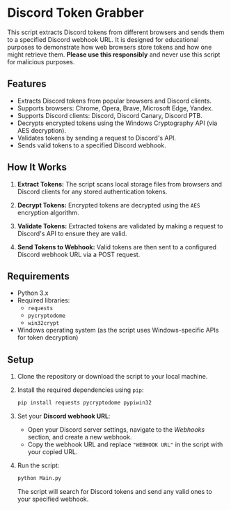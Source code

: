 # Discord Token Grabber

This script extracts Discord tokens from different browsers and sends them to a specified Discord webhook URL. It is designed for educational purposes to demonstrate how web browsers store tokens and how one might retrieve them. **Please use this responsibly** and never use this script for malicious purposes.

## Features

- Extracts Discord tokens from popular browsers and Discord clients.
- Supports browsers: Chrome, Opera, Brave, Microsoft Edge, Yandex.
- Supports Discord clients: Discord, Discord Canary, Discord PTB.
- Decrypts encrypted tokens using the Windows Cryptography API (via AES decryption).
- Validates tokens by sending a request to Discord's API.
- Sends valid tokens to a specified Discord webhook.

## How It Works

1. **Extract Tokens:**
   The script scans local storage files from browsers and Discord clients for any stored authentication tokens.
   
2. **Decrypt Tokens:**
   Encrypted tokens are decrypted using the `AES` encryption algorithm.

3. **Validate Tokens:**
   Extracted tokens are validated by making a request to Discord's API to ensure they are valid.

4. **Send Tokens to Webhook:**
   Valid tokens are then sent to a configured Discord webhook URL via a POST request.

## Requirements

- Python 3.x
- Required libraries:
  - `requests`
  - `pycryptodome`
  - `win32crypt`
- Windows operating system (as the script uses Windows-specific APIs for token decryption)

## Setup

1. Clone the repository or download the script to your local machine.

2. Install the required dependencies using `pip`:

    ```bash
    pip install requests pycryptodome pypiwin32
    ```

3. Set your **Discord webhook URL**:

    - Open your Discord server settings, navigate to the *Webhooks* section, and create a new webhook.
    - Copy the webhook URL and replace `"WEBHOOK URL"` in the script with your copied URL.

4. Run the script:

    ```bash
    python Main.py
    ```

   The script will search for Discord tokens and send any valid ones to your specified webhook.
